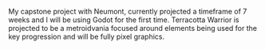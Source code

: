 My capstone project with Neumont, currently projected a timeframe of 7 weeks and I will be using Godot for the first time. Terracotta Warrior is projected to be a metroidvania focused around elements being used for the key progression and will be fully pixel graphics.
